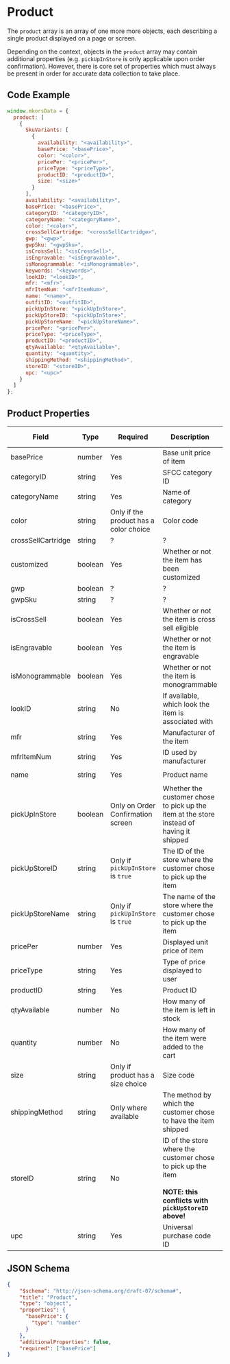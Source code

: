 # Product
The `product` array is an array of one more more objects, each describing a single product displayed on a page or screen.

Depending on the context, objects in the `product` array may contain additional properties (e.g. `pickUpInStore` is only applicable upon order confirmation). However, there is core set of properties which must always be present in order for accurate data collection to take place.

## Code Example
```js
window.mkorsData = {
  product: [
    {
      SkuVariants: [
        {
          availability: "<availability>",
          basePrice: "<basePrice>",
          color: "<color>",
          pricePer: "<pricePer>",
          priceType: "<priceType>",
          productID: "<productID>",
          size: "<size>"
        }
      ],
      availability: "<availability>",
      basePrice: "<basePrice>",
      categoryID: "<categoryID>",
      categoryName: "<categoryName>",
      color: "<color>",
      crossSellCartridge: "<crossSellCartridge>",
      gwp: "<gwp>",
      gwpSku: "<gwpSku>",
      isCrossSell: "<isCrossSell>",
      isEngravable: "<isEngravable>",
      isMonogrammable: "<isMonogrammable>",
      keywords: "<keywords>",
      lookID: "<lookID>",
      mfr: "<mfr>",
      mfrItemNum: "<mfrItemNum>",
      name: "<name>",
      outfitID: "<outfitID>",
      pickUpInStore: "<pickUpInStore>",
      pickUpStoreID: "<pickUpInStore>",
      pickUpStoreName: "<pickUpStoreName>",
      pricePer: "<pricePer>",
      priceType: "<priceType>",
      productID: "<productID>",
      qtyAvailable: "<qtyAvailable>",
      quantity: "<quantity>",
      shippingMethod: "<shippingMethod>",
      storeID: "<storeID>",
      upc: "<upc>"
    }
  ]
};
```

## Product Properties
|Field|Type|Required|Description|Examples|Pattern|Min Length|Max Length|Min|Max|Multiple Of|
|-----|----|-----------|--------|-------|----------|----------|---|---|-----------|---|
|basePrice|number|Yes|Base unit price of item|`445.0`|
|categoryID|string|Yes|SFCC category ID|`"cat20009"`|
|categoryName|string|Yes|Name of category|`"new_arrivals"`|
|color|string|Only if the product has a color choice|Color code|`"black"`|
|crossSellCartridge|string|?|?|
|customized|boolean|Yes|Whether or not the item has been customized|`true`, `false`|
|gwp|boolean|?|?|`true`, `false`
|gwpSku|string|?|?|
|isCrossSell|boolean|Yes|Whether or not the item is cross sell eligible||
|isEngravable|boolean|Yes|Whether or not the item is engravable||
|isMonogrammable|boolean|Yes|Whether or not the item is monogrammable||
|lookID|string|No|If available, which look the item is associated with||
|mfr|string|Yes|Manufacturer of the item||
|mfrItemNum|string|Yes|ID used by manufacturer||
|name|string|Yes|Product name|`"SloanTangoSmallQuilted-LeatherShoulderBag"`|
|pickUpInStore|boolean|Only on Order Confirmation screen|Whether the customer chose to pick up the item at the store instead of having it shipped|`true`, `false`|
|pickUpStoreID|string|Only if `pickUpInStore` is `true`|The ID of the store where the customer chose to pick up the item|`"637"`|
|pickUpStoreName|string|Only if `pickUpInStore` is `true`|The name of the store where the customer chose to pick up the item|`"MICHAEL KORS TACOMA"`|
|pricePer|number|Yes|Displayed unit price of item||
|priceType|string|Yes|Type of price displayed to user|`"list"`, `"markdown"`|
|productID|string|Yes|Product ID|`"4952115"`|
|qtyAvailable|number|No|How many of the item is left in stock|`23`|
|quantity|number|No|How many of the item were added to the cart|`1`|
|size|string|Only if product has a size choice|Size code|`"large"`, `"12"`|
|shippingMethod|string|Only where available|The method by which the customer chose to have the item shipped|`"ground"`, `"next_day"`, `"pickup"`|
|storeID|string|No|ID of the store where the customer chose to pick up the item<br><br><strong>NOTE: this conflicts with `pickUpStoreID` above!</strong>|
|upc|string|Yes|Universal purchase code ID|

## JSON Schema
```json
{
    "$schema": "http://json-schema.org/draft-07/schema#",
    "title": "Product",
    "type": "object",
    "properties": {
      "basePrice": {
        "type": "number"
      }
    },
    "additionalProperties": false,
    "required": ["basePrice"]
}
```